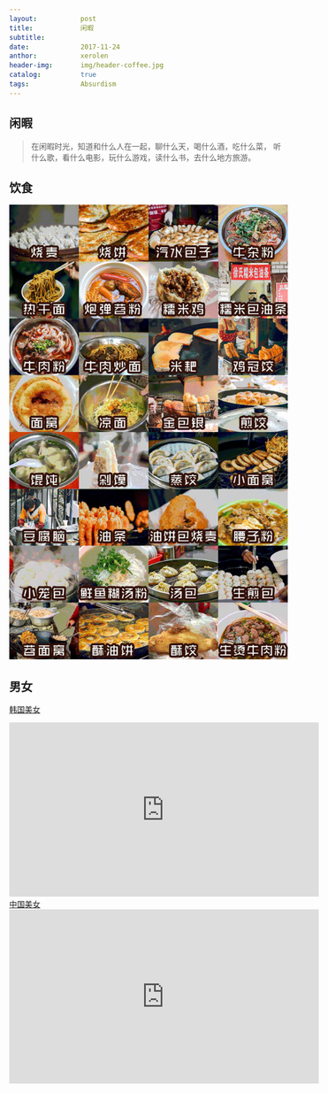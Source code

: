 ```yaml
---
layout:           post
title:            闲暇
subtitle:         
date:             2017-11-24 
anthor:           xerolen
header-img:       img/header-coffee.jpg 	 
catalog:          true
tags:             Absurdism
---
```

## 闲暇

> 在闲暇时光，知道和什么人在一起，聊什么天，喝什么酒，吃什么菜，
  听什么歌，看什么电影，玩什么游戏，读什么书，去什么地方旅游。

## 饮食

![01](/img/post/Wuhan.jpg)

<!-- <img src="/i/eg_tulip.jpg"  alt="上海鲜花港 - 郁金香" /> -->

## 男女

<a href="https://www.youtube.com/watch?v=oE0s01oROp4">韩国美女</a>
<iframe width="560" height="315" src="https://www.youtube.com/embed/oE0s01oROp4" frameborder="0" allowfullscreen></iframe>
<a href="https://www.youtube.com/watch?v=urmyXkuCj4U&t">中国美女</a>
<iframe width="560" height="315" src="https://www.youtube.com/embed/urmyXkuCj4U" frameborder="0" allowfullscreen></iframe>